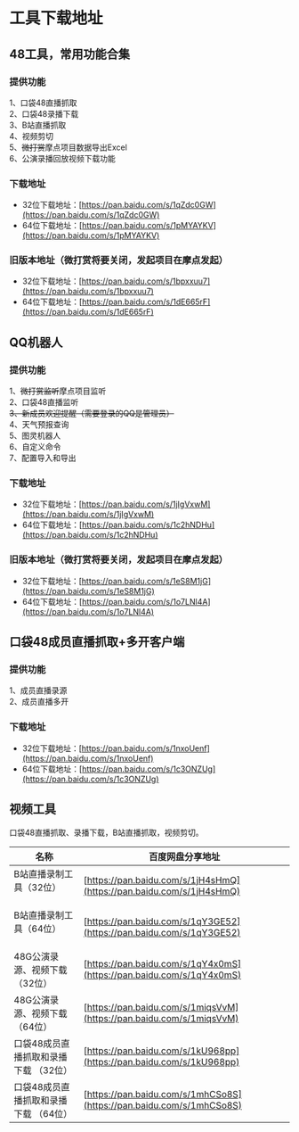 # 工具下载地址

## 48工具，常用功能合集
### 提供功能
1、口袋48直播抓取   
2、口袋48录播下载   
3、B站直播抓取   
4、视频剪切   
5、<del>微打赏</del>摩点项目数据导出Excel   
6、公演录播回放视频下载功能
### 下载地址
* 32位下载地址：[https://pan.baidu.com/s/1qZdc0GW](https://pan.baidu.com/s/1qZdc0GW)
* 64位下载地址：[https://pan.baidu.com/s/1pMYAYKV](https://pan.baidu.com/s/1pMYAYKV)
### 旧版本地址（微打赏将要关闭，发起项目在摩点发起）
* 32位下载地址：[https://pan.baidu.com/s/1bpxxuu7](https://pan.baidu.com/s/1bpxxuu7)
* 64位下载地址：[https://pan.baidu.com/s/1dE665rF](https://pan.baidu.com/s/1dE665rF)

## QQ机器人
### 提供功能
1、<del>微打赏监听</del>摩点项目监听   
2、口袋48直播监听   
<del>3、新成员欢迎提醒（需要登录的QQ是管理员）</del>   
4、天气预报查询   
5、图灵机器人   
6、自定义命令   
7、配置导入和导出
### 下载地址
* 32位下载地址：[https://pan.baidu.com/s/1jIgVxwM](https://pan.baidu.com/s/1jIgVxwM)
* 64位下载地址：[https://pan.baidu.com/s/1c2hNDHu](https://pan.baidu.com/s/1c2hNDHu)
### 旧版本地址（微打赏将要关闭，发起项目在摩点发起）
* 32位下载地址：[https://pan.baidu.com/s/1eS8M1jG](https://pan.baidu.com/s/1eS8M1jG)
* 64位下载地址：[https://pan.baidu.com/s/1o7LNl4A](https://pan.baidu.com/s/1o7LNl4A)

## 口袋48成员直播抓取+多开客户端
### 提供功能
1、成员直播录源   
2、成员直播多开
### 下载地址
* 32位下载地址：[https://pan.baidu.com/s/1nxoUenf](https://pan.baidu.com/s/1nxoUenf)
* 64位下载地址：[https://pan.baidu.com/s/1c3ONZUg](https://pan.baidu.com/s/1c3ONZUg)

## 视频工具
口袋48直播抓取、录播下载，B站直播抓取，视频剪切。

| 名称 | 百度网盘分享地址 |
| ---  | --- |
| B站直播录制工具（32位）               | [https://pan.baidu.com/s/1jH4sHmQ](https://pan.baidu.com/s/1jH4sHmQ) |
| B站直播录制工具（64位）               | [https://pan.baidu.com/s/1qY3GE52](https://pan.baidu.com/s/1qY3GE52) |
| 48G公演录源、视频下载（32位）         | [https://pan.baidu.com/s/1qY4x0mS](https://pan.baidu.com/s/1qY4x0mS) |
| 48G公演录源、视频下载（64位）         | [https://pan.baidu.com/s/1miqsVvM](https://pan.baidu.com/s/1miqsVvM) |
| 口袋48成员直播抓取和录播下载 （32位） | [https://pan.baidu.com/s/1kU968pp](https://pan.baidu.com/s/1kU968pp) |
| 口袋48成员直播抓取和录播下载 （64位） | [https://pan.baidu.com/s/1mhCSo8S](https://pan.baidu.com/s/1mhCSo8S) |
